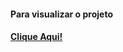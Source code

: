 #### Para visualizar o projeto 
#### <a href="https://joaodedeusrsfilho.github.io/projeto-sorteio-numerico/"> Clique Aqui!
